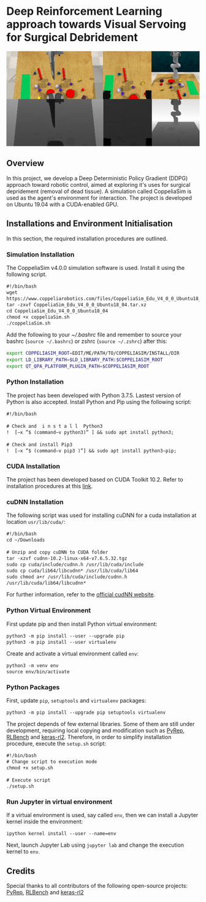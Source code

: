 # Deep Reinforcement Learning approach towards Visual Servoing for Surgical Debridement

<p align="center"> 
<img src="images/all_view.png?">
</p>

## Overview
In this project, we develop a Deep Deterministic Policy Gradient (DDPG) approach toward robotic control, aimed at exploring it's uses for surgical depridement (removal of dead tissue). A simulation called CoppeliaSim is used as the agent's environment for interaction. The project is developed on Ubuntu 19.04 with a CUDA-enabled GPU.

## Installations and Environment Initialisation
In this section, the required installation procedures are outlined.

### Simulation Installation
The CoppeliaSim v4.0.0 simulation software is used. Install it using the following script.
```
#!/bin/bash
wget https://www.coppeliarobotics.com/files/CoppeliaSim_Edu_V4_0_0_Ubuntu18_04.tar.xz
tar -zxvf CoppeliaSim_Edu_V4_0_0_Ubuntu18_04.tar.xz
cd CoppeliaSim_Edu_V4_0_0_Ubuntu18_04
chmod +x coppeliaSim.sh
./coppeliaSim.sh
```

Add the following to your *~/.bashrc* file and remember to source your bashrc (`source ~/.bashrc`) or zshrc (`source ~/.zshrc`) after this:

```bash
export COPPELIASIM_ROOT=EDIT/ME/PATH/TO/COPPELIASIM/INSTALL/DIR
export LD_LIBRARY_PATH=$LD_LIBRARY_PATH:$COPPELIASIM_ROOT
export QT_QPA_PLATFORM_PLUGIN_PATH=$COPPELIASIM_ROOT
```



### Python Installation
The project has been developed with Python 3.7.5. Lastest version of Python is also accepted. Install Python and Pip using the following script:
```
#!/bin/bash

# Check and  i n s t a l l  Python3
!  [−x ”$ (command−v python3)” ] && sudo apt install python3;

# Check and install Pip3
!  [−x ”$ (command−v pip3 )”] && sudo apt install python3−pip;
```

### CUDA Installation
The project has been developed based on CUDA Toolkit 10.2. Refer to installation procedures at this [link](https://developer.nvidia.com/cuda-downloads?target_os=Linux).

### cuDNN Installation
The following script was used for installing cuDNN for a cuda installation at location `usr/lib/cuda/`:

```
#!/bin/bash
cd ~/Downloads

# Unzip and copy cuDNN to CUDA folder
tar -xzvf cudnn-10.2-linux-x64-v7.6.5.32.tgz
sudo cp cuda/include/cudnn.h /usr/lib/cuda/include
sudo cp cuda/lib64/libcudnn* /usr/lib/cuda/lib64
sudo chmod a+r /usr/lib/cuda/include/cudnn.h /usr/lib/cuda/lib64/libcudnn*
```

For further information, refer to the [official cudNN website](https://docs.nvidia.com/deeplearning/sdk/cudnn-install/index.html).


### Python Virtual Environment
First update pip and then install Python virtual environment:

```
python3 -m pip install --user --upgrade pip
python3 -m pip install --user virtualenv
```

Create and activate a virtual environment called `env`:

```
python3 -m venv env
source env/bin/activate
```

### Python Packages
First, update `pip`, `setuptools` and `virtualenv` packages:

```
python3 -m pip install --upgrade pip setuptools virtualenv
```

The project depends of few external libraries. Some of them are still under development, requiring local copying and modification such as [PyRep](https://github.com/stepjam/PyRep), [RLBench](https://github.com/stepjam/RLBench) and [keras-rl2](https://github.com/nicolenair/keras-rl2). Therefore, in order to simplify installation procedure, execute the `setup.sh` script:

```
#!/bin/bash
# Change script to execution mode
chmod +x setup.sh

# Execute script
./setup.sh
```

### Run Jupyter in virtual environment
If a virtual environment is used, say called  `env`, then we can install a Jupyter kernel inside the environment:

```
ipython kernel install --user --name=env
```
Next, launch Jupyter Lab using `jupyter lab` and change the execution kernel to `env`.


## Credits
Special thanks to all contributors of the following open-source projects: [PyRep](https://github.com/stepjam/PyRep), [RLBench](https://github.com/stepjam/RLBench) and [keras-rl2](https://github.com/nicolenair/keras-rl2)
